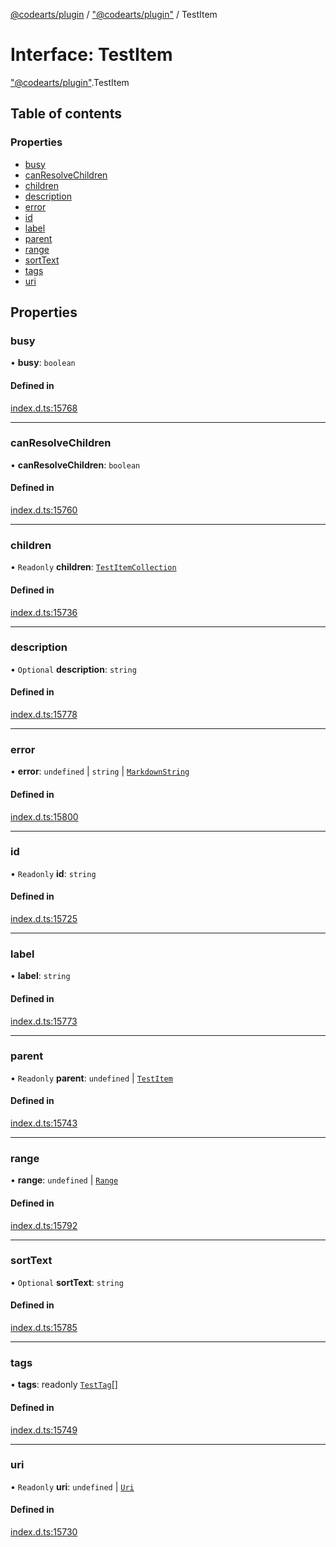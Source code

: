 [@codearts/plugin](../README.md) / ["@codearts/plugin"](../modules/_codearts_plugin_.md) / TestItem

# Interface: TestItem

["@codearts/plugin"](../modules/_codearts_plugin_.md).TestItem

## Table of contents

### Properties

- [busy](codearts_plugin_.TestItem.md#busy)
- [canResolveChildren](codearts_plugin_.TestItem.md#canresolvechildren)
- [children](codearts_plugin_.TestItem.md#children)
- [description](codearts_plugin_.TestItem.md#description)
- [error](codearts_plugin_.TestItem.md#error)
- [id](codearts_plugin_.TestItem.md#id)
- [label](codearts_plugin_.TestItem.md#label)
- [parent](codearts_plugin_.TestItem.md#parent)
- [range](codearts_plugin_.TestItem.md#range)
- [sortText](codearts_plugin_.TestItem.md#sorttext)
- [tags](codearts_plugin_.TestItem.md#tags)
- [uri](codearts_plugin_.TestItem.md#uri)

## Properties

### busy

• **busy**: `boolean`

#### Defined in

[index.d.ts:15768](https://github.com/huaweicloud/cloudide-plugin-api/blob/3b0eee8/index.d.ts#L15768)

___

### canResolveChildren

• **canResolveChildren**: `boolean`

#### Defined in

[index.d.ts:15760](https://github.com/huaweicloud/cloudide-plugin-api/blob/3b0eee8/index.d.ts#L15760)

___

### children

• `Readonly` **children**: [`TestItemCollection`](codearts_plugin_.TestItemCollection.md)

#### Defined in

[index.d.ts:15736](https://github.com/huaweicloud/cloudide-plugin-api/blob/3b0eee8/index.d.ts#L15736)

___

### description

• `Optional` **description**: `string`

#### Defined in

[index.d.ts:15778](https://github.com/huaweicloud/cloudide-plugin-api/blob/3b0eee8/index.d.ts#L15778)

___

### error

• **error**: `undefined` \| `string` \| [`MarkdownString`](../classes/codearts_plugin_.MarkdownString.md)

#### Defined in

[index.d.ts:15800](https://github.com/huaweicloud/cloudide-plugin-api/blob/3b0eee8/index.d.ts#L15800)

___

### id

• `Readonly` **id**: `string`

#### Defined in

[index.d.ts:15725](https://github.com/huaweicloud/cloudide-plugin-api/blob/3b0eee8/index.d.ts#L15725)

___

### label

• **label**: `string`

#### Defined in

[index.d.ts:15773](https://github.com/huaweicloud/cloudide-plugin-api/blob/3b0eee8/index.d.ts#L15773)

___

### parent

• `Readonly` **parent**: `undefined` \| [`TestItem`](codearts_plugin_.TestItem.md)

#### Defined in

[index.d.ts:15743](https://github.com/huaweicloud/cloudide-plugin-api/blob/3b0eee8/index.d.ts#L15743)

___

### range

• **range**: `undefined` \| [`Range`](../classes/codearts_plugin_.Range.md)

#### Defined in

[index.d.ts:15792](https://github.com/huaweicloud/cloudide-plugin-api/blob/3b0eee8/index.d.ts#L15792)

___

### sortText

• `Optional` **sortText**: `string`

#### Defined in

[index.d.ts:15785](https://github.com/huaweicloud/cloudide-plugin-api/blob/3b0eee8/index.d.ts#L15785)

___

### tags

• **tags**: readonly [`TestTag`](../classes/codearts_plugin_.TestTag.md)[]

#### Defined in

[index.d.ts:15749](https://github.com/huaweicloud/cloudide-plugin-api/blob/3b0eee8/index.d.ts#L15749)

___

### uri

• `Readonly` **uri**: `undefined` \| [`Uri`](../classes/codearts_plugin_.Uri.md)

#### Defined in

[index.d.ts:15730](https://github.com/huaweicloud/cloudide-plugin-api/blob/3b0eee8/index.d.ts#L15730)
